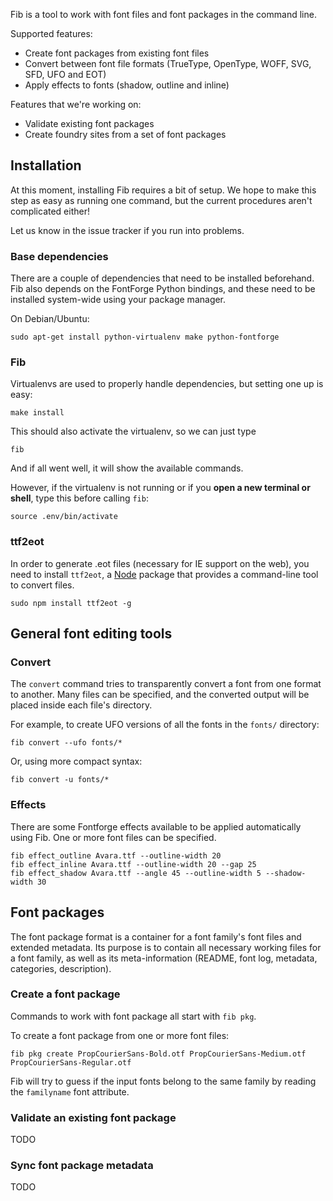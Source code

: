 Fib is a tool to work with font files and font packages in the command line.

Supported features:
* Create font packages from existing font files
* Convert between font file formats (TrueType, OpenType, WOFF, SVG, SFD, UFO and EOT)
* Apply effects to fonts (shadow, outline and inline)

Features that we're working on:
* Validate existing font packages
* Create foundry sites from a set of font packages

## Installation

At this moment, installing Fib requires a bit of setup. We hope to make this
step as easy as running one command, but the current procedures aren't
complicated either!

Let us know in the issue tracker if you run into problems.

### Base dependencies

There are a couple of dependencies that need to be installed beforehand. Fib
also depends on the FontForge Python bindings, and these need to be installed
system-wide using your package manager.

On Debian/Ubuntu:

    sudo apt-get install python-virtualenv make python-fontforge

### Fib

Virtualenvs are used to properly handle dependencies, but setting one up is easy:

    make install

This should also activate the virtualenv, so we can just type

    fib

And if all went well, it will show the available commands.

However, if the virtualenv is not running or if you **open a new terminal or shell**, type this before calling `fib`:

    source .env/bin/activate



### ttf2eot

In order to generate .eot files (necessary for IE support on the web), you need
to install `ttf2eot`, a [Node](http://nodejs.org) package that provides a
command-line tool to convert files.

    sudo npm install ttf2eot -g

## General font editing tools

### Convert

The `convert` command tries to transparently convert a font from one format to
another. Many files can be specified, and the converted output will be placed
inside each file's directory.

For example, to create UFO versions of all the fonts in the `fonts/` directory:

    fib convert --ufo fonts/*

Or, using more compact syntax:

    fib convert -u fonts/*

### Effects

There are some Fontforge effects available to be applied automatically using
Fib. One or more font files can be specified.

    fib effect_outline Avara.ttf --outline-width 20
    fib effect_inline Avara.ttf --outline-width 20 --gap 25 
    fib effect_shadow Avara.ttf --angle 45 --outline-width 5 --shadow-width 30 
## Font packages

The font package format is a container for a font family's font files and extended metadata. Its purpose is to contain all necessary working files for a font family, as well as its meta-information (README, font log, metadata, categories, description).

### Create a font package

Commands to work with font package all start with `fib pkg`.

To create a font package from one or more font files:

    fib pkg create PropCourierSans-Bold.otf PropCourierSans-Medium.otf PropCourierSans-Regular.otf

Fib will try to guess if the input fonts belong to the same family by reading
the `familyname` font attribute. 

### Validate an existing font package

TODO

### Sync font package metadata

TODO


